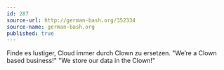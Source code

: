 ```yaml
---
id: 287
source-url: http://german-bash.org/352334
source-name: german-bash.org
published: true
---
```

<patagonicus> Finde es lustiger, Cloud immer durch Clown zu ersetzen. "We’re a Clown based business!" "We store our data in the Clown!"

